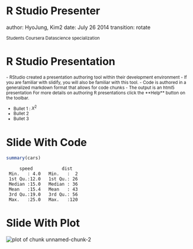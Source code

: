 R Studio Presenter
===
author: HyoJung, Kim2
date: July 26 2014
transition: rotate  

<small>
Students
Coursera Datascience specialization
</small>

R Studio Presentation
=== 
<small>
- RStudio created a presentation authoring tool within their development environment
- If you are familiar with slidify, you will also be familiar with this tool.
   - Code is authored in a generalized markdown format that allows for code chunks
   - The output is an html5 presentation
For more details on authoring R presentations click the
**Help** button on the toolbar.

- Bullet 1 : $X^2$
- Bullet 2
- Bullet 3 

</small>

Slide With Code
========================================================


```r
summary(cars)
```

```
     speed           dist    
 Min.   : 4.0   Min.   :  2  
 1st Qu.:12.0   1st Qu.: 26  
 Median :15.0   Median : 36  
 Mean   :15.4   Mean   : 43  
 3rd Qu.:19.0   3rd Qu.: 56  
 Max.   :25.0   Max.   :120  
```

Slide With Plot
========================================================

![plot of chunk unnamed-chunk-2](Presentation-figure/unnamed-chunk-2.png) 
